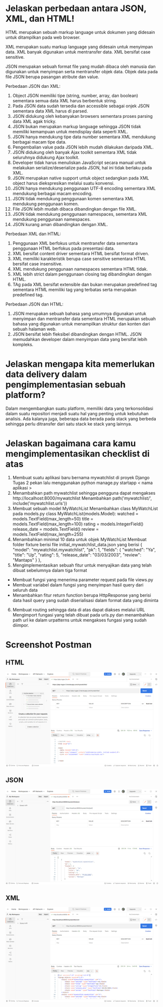 # Jelaskan perbedaan antara JSON, XML, dan HTML!
HTML merupakan sebuah markup language untuk dokumen yang didesain untuk ditampilkan pada web browser. 

XML merupakan suatu markup language yang didesain untuk menyimpan data. XML banyak digunakan untuk mentransfer data. XML bersifat case sensitive.

JSON merupakan sebuah format file yang mudah dibaca oleh manusia dan digunakan untuk menyimpan serta mentransfer objek data. Objek data pada file JSON berupa pasangan atribute dan value.

Perbedaan JSON dan XML:
1. Object JSON memiliki tipe (string, number, array, dan boolean) sementara semua data XML harus berbentuk string.
2. Pada JSON data sudah tersedia dan accessible sebagai onjek JSON sementara data XML harus di parsed.
3. JSON didukung oleh kebanyakan browsers sementara proses parsing data XML agak tricky.
4. JSON bukan merupakan markup language sehingga JSON tidak memiliki kemampuan untuk mendisplay data seperti XML.
5. JSON hanya mendukung tipe data number sementara XML mendukung berbagai macam tipe data.
6. Pengembalian value pada JSON lebih mudah dilakukan daripada XML.
7. JSON didukung oleh banyak Ajax toolkit sementara XML tidak seluruhnya didukung Ajax toolkit.
8. Developer tidak harus menuliskan JavaScript secara manual untuk melakukan serialize/deserialize pada JSON, hal ini tidak berlaku pada XML.
9. JSON merupakan native support untuk object sedangkan pada XML object harus diekspresikan melalui suatu konvensi.
10. JSON hanya mendukung penggunaan UTF-8 encoding sementara XML mendukung berbagai macam encoding.
11. JSON tidak mendukung penggunaan komen sementara XML mendukung penggunaan komen.
12. File JSON lebih mudah dibaca dibandingkan dengan file XML.
13. JSON tidak mendukung penggunaan namespaces, sementara XML mendukung penggunaan namespaces.
14. JSON kurang aman dibandingkan dengan XML.

Perbedaan XML dan HTML: 
1. Penggunaan XML berfokus untuk mentransfer data sementara penggunaan HTML berfokus pada presentasi data.
2. XML bersifat content driver sementara HTML bersifat format driven.
3. XML memiliki karakteristik berupa case sensitive sementara HTML bersifat case insensitive.
4. XML mendukung penggunaan namespaces sementara HTML tidak.
5. XML lebih strict dalam penggunaan closing tag dibandingkan dengan HTML.
6. TAg pada XML bersifat extensible dan bukan merupakan predefined tag sementara HTML memiliki tag yang terbatas serta merupakan predefined tag.

Perbedaan JSON dan HTML:
1. JSON merupakan sebuah bahasa yang umumnya digunakan untuk menyimpan dan mentransfer data sementara HTML merupakan sebuah bahasa yang digunakan untuk menampilkan struktur dan konten dari sebuah halaman web.
2. JSON bersifat lebih fleksibel dibandingkan dengan HTML.
JSON memudahkan developer dalam menyimpan data yang bersifat lebih kompleks.

# Jelaskan mengapa kita memerlukan data delivery dalam pengimplementasian sebuah platform?
Dalam mengembangkan suatu platform, memiliki data yang terkonsolidasi dalam suatu repositori menjadi suatu hal yang penting untuk kebutuhan analisis. Ada kalanya juga, beberapa data berada pada stack yang berbeda sehingga perlu ditransfer dari satu stack ke stack yang lainnya.

# Jelaskan bagaimana cara kamu mengimplementasikan checklist di atas
1. Membuat suatu aplikasi baru bernama mywatchlist di proyek Django Tugas 2 pekan lalu
menggunakan python manage.py startapp < nama aplikasi >
2. Menambahkan path mywatchlist sehingga pengguna dapat mengakses http://localhost:8000/mywatchlist
Menambahkan path('mywatchlist/', include('mywatchlist.urls'))
3. Membuat sebuah model MyWatchList
Menambahkan class MyWatchList pada models.py
class MyWatchList(models.Model):
    watched = models.TextField(max_length=50)
    title = models.TextField(max_length=100)
    rating = models.IntegerField()
    release_date = models.TextField()
    review = models.TextField(max_length=255)
4. Menambahkan minimal 10 data untuk objek MyWatchList
Membuat folder fixture berisi file initial_mywatchlist_data.json yang berisi
{
        "model": "mywatchlist.mywatchlist",
        "pk": 1,
        "fields": {
            "watched": "Ya",
            "title": "Up",
            "rating": 5,
            "release_date": "03/03/2003",
            "review": "Mantaps"
        }
    },
5. Mengimplementasikan sebuah fitur untuk menyajikan data yang telah dibuat sebelumnya dalam tiga format
- Membuat fungsi yang menerima parameter request pada file views.py
- Membuat variabel dalam fungsi yang menyimpan hasil query dari seluruh data
- Menambahkan fitur return function berupa HttpResponse yang berisi data hasil query yang sudah diserialisasi dalam format data yang diminta
6. Membuat routing sehingga data di atas dapat diakses melalui URL
Mengimport fungasi yang telah dibuat pada urls.py dan menambahkan path url ke dalam urpatterns untuk mengakses fungasi yang sudah diimpor.

# Screenshot Postman
## HTML
![postman html](assets/pbp-tugas3-html.png)
## JSON
![postman json](assets/pbp-tugas3-json.png)
## XML
![postman xml](assets/pbp-tugas3-xml.png)
